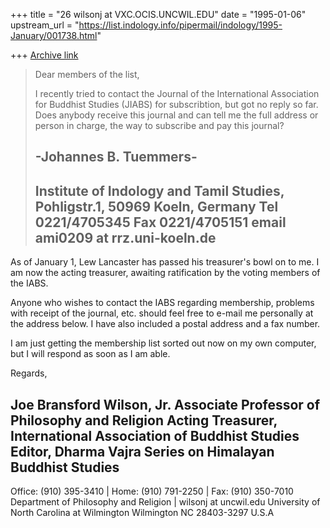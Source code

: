 +++
title = "26 wilsonj at VXC.OCIS.UNCWIL.EDU"
date = "1995-01-06"
upstream_url = "https://list.indology.info/pipermail/indology/1995-January/001738.html"

+++
[Archive link](https://list.indology.info/pipermail/indology/1995-January/001738.html)

>Dear members of the list,
>
>I recently tried to contact the Journal of the International
>Association for Buddhist Studies (JIABS) for subscribtion, but got no reply
>so far. Does anybody receive this journal and can tell me the
>full address or person in charge, the way to subscribe and pay this
>journal?
>
>
>-Johannes B. Tuemmers-
>------------------------------------------------------------------------------
>Institute of Indology and Tamil Studies, Pohligstr.1, 50969 Koeln, Germany
>Tel 0221/4705345 Fax 0221/4705151 email ami0209 at rrz.uni-koeln.de
>-------------------------------------------------------------------------------
>

As of January 1, Lew Lancaster has passed his treasurer's bowl on to me. I
am now the acting treasurer, awaiting ratification by the voting members of
the IABS.

Anyone who wishes to contact the IABS regarding membership, problems with
receipt of the journal, etc. should feel free to e-mail me personally at
the address below. I have also included a postal address and a fax number.

I am just getting the membership list sorted out now on my own computer,
but I will respond as soon as I am able.

Regards,


Joe Bransford Wilson, Jr.
Associate Professor of Philosophy and Religion
Acting Treasurer, International Association of Buddhist Studies
Editor, Dharma Vajra Series on Himalayan Buddhist Studies
-------------------------------------------------------------------------
Office: (910) 395-3410  |  Home: (910) 791-2250  |  Fax: (910) 350-7010
Department of Philosophy and Religion            |  wilsonj at uncwil.edu
University of North Carolina at Wilmington
Wilmington NC  28403-3297  U.S.A 







